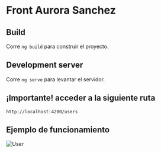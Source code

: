 # Front Aurora Sanchez

## Build

Corre `ng build` para construir el proyecto.

## Development server

Corre  `ng serve` para levantar el servidor.

## ¡Importante! acceder a la siguiente ruta

`http://localhost:4200/users`

## Ejemplo de funcionamiento


![User](panntallas/user.png)